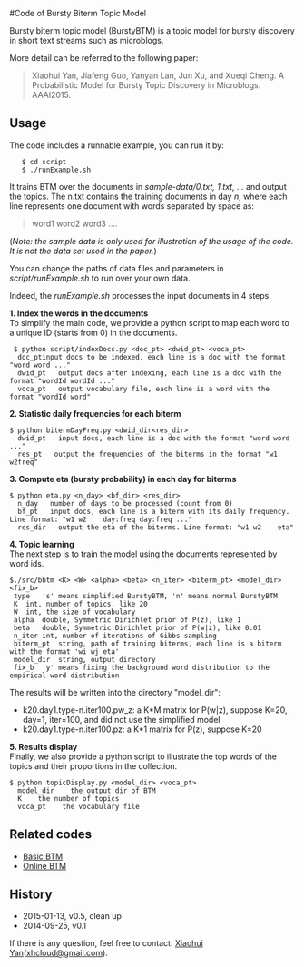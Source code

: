 #Code of Bursty Biterm Topic Model


Bursty biterm topic model (BurstyBTM) is a topic model for bursty discovery in short text streams such as microblogs. 

More detail can be referred to the following paper:

> Xiaohui Yan, Jiafeng Guo, Yanyan Lan, Jun Xu, and Xueqi Cheng. A Probabilistic Model for Bursty Topic Discovery in Microblogs. AAAI2015.

## Usage ##

The code includes a runnable example, you can run it by:
	
	   $ cd script
       $ ./runExample.sh

It trains BTM over the documents in *sample-data/0.txt, 1.txt, ...* and output the topics. The n.txt contains the training documents in day *n*, where each line represents one document with words separated by space as:
> word1 word2 word3 ....

(*Note: the sample data is only used for illustration of the usage of the code. It is not the data set used in the paper.*)

You can change the paths of data files and parameters in *script/runExample.sh* to run over your own data. 

Indeed, the *runExample.sh* processes the input documents in 4 steps.

**1. Index the words in the documents**   
   To simplify the main code, we provide a python script to map each word to a unique ID (starts from 0) in the documents. 

     $ python script/indexDocs.py <doc_pt> <dwid_pt> <voca_pt>
      doc_ptinput docs to be indexed, each line is a doc with the format "word word ..."
      dwid_pt   output docs after indexing, each line is a doc with the format "wordId wordId ..."
      voca_pt   output vocabulary file, each line is a word with the format "wordId word"

**2. Statistic daily frequencies for each biterm**

    $ python bitermDayFreq.py <dwid_dir<res_dir>
      dwid_pt   input docs, each line is a doc with the format "word word ..."
      res_pt   output the frequencies of the biterms in the format "w1 w2freq"

**3. Compute eta (bursty probability) in each day for biterms**

    $ python eta.py <n_day> <bf_dir> <res_dir>
	  n_day   number of days to be processed (count from 0)
	  bf_pt   input docs, each line is a biterm with its daily frequency. Line format: "w1 w2    day:freq day:freq ..."
	  res_dir   output the eta of the biterms. Line format: "w1 w2    eta"


**4. Topic learning**  
   The next step is to train the model using the documents represented by word ids.    

    $./src/bbtm <K> <W> <alpha> <beta> <n_iter> <biterm_pt> <model_dir> <fix_b>
	 type	's' means simplified BurstyBTM, 'n' means normal BurstyBTM
	 K	int, number of topics, like 20
	 W	int, the size of vocabulary
	 alpha	double, Symmetric Dirichlet prior of P(z), like 1
	 beta	double, Symmetric Dirichlet prior of P(w|z), like 0.01
	 n_iter	int, number of iterations of Gibbs sampling
	 biterm_pt	string, path of training biterms, each line is a biterm with the format 'wi wj eta'
	 model_dir	string, output directory
	 fix_b	'y' means fixing the background word distribution to the empirical word distribution

 
   The results will be written into the directory "model\_dir":   
   - k20.day1.type-n.iter100.pw_z: a K*M matrix for P(w|z), suppose K=20, day=1, iter=100, and did not use the simplified model   
   - k20.day1.type-n.iter100.pz:   a K*1 matrix for P(z), suppose K=20

  
**5. Results display**    
   Finally, we also provide a python script to illustrate the top words of the topics and their proportions in the collection. 

    $ python topicDisplay.py <model_dir> <voca_pt>
	  model_dir    the output dir of BTM
	  K    the number of topics
	  voca_pt    the vocabulary file

## Related codes ##
- [Basic BTM](https://github.com/xiaohuiyan/BTM)
- [Online BTM](https://github.com/xiaohuiyan/OnlineBTM)

## History ##
- 2015-01-13, v0.5, clean up
- 2014-09-25, v0.1

If there is any question, feel free to contact: [Xiaohui Yan](http://shortext.org "Xiaohui Yan")(xhcloud@gmail.com).

